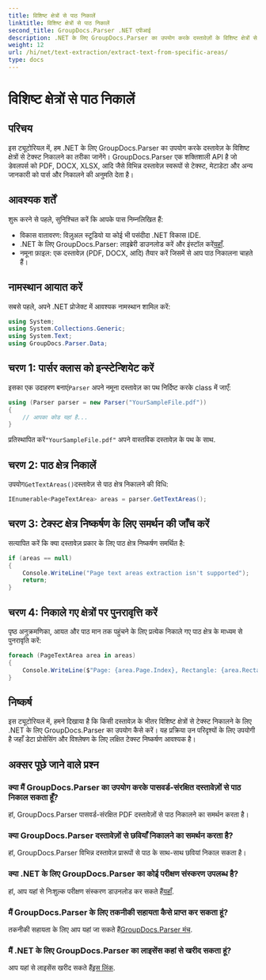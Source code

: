 ```yaml
---
title: विशिष्ट क्षेत्रों से पाठ निकालें
linktitle: विशिष्ट क्षेत्रों से पाठ निकालें
second_title: GroupDocs.Parser .NET एपीआई
description: .NET के लिए GroupDocs.Parser का उपयोग करके दस्तावेज़ों के विशिष्ट क्षेत्रों से टेक्स्ट निकालने का तरीका जानें। आसान चरण-दर-चरण मार्गदर्शिका।
weight: 12
url: /hi/net/text-extraction/extract-text-from-specific-areas/
type: docs
---
```

# विशिष्ट क्षेत्रों से पाठ निकालें

## परिचय
इस ट्यूटोरियल में, हम .NET के लिए GroupDocs.Parser का उपयोग करके दस्तावेज़ के विशिष्ट क्षेत्रों से टेक्स्ट निकालने का तरीका जानेंगे। GroupDocs.Parser एक शक्तिशाली API है जो डेवलपर्स को PDF, DOCX, XLSX, आदि जैसे विभिन्न दस्तावेज़ स्वरूपों से टेक्स्ट, मेटाडेटा और अन्य जानकारी को पार्स और निकालने की अनुमति देता है।
## आवश्यक शर्तें
शुरू करने से पहले, सुनिश्चित करें कि आपके पास निम्नलिखित हैं:
- विकास वातावरण: विज़ुअल स्टूडियो या कोई भी पसंदीदा .NET विकास IDE.
-  .NET के लिए GroupDocs.Parser: लाइब्रेरी डाउनलोड करें और इंस्टॉल करें[यहाँ](https://releases.groupdocs.com/parser/net/).
- नमूना फ़ाइल: एक दस्तावेज़ (PDF, DOCX, आदि) तैयार करें जिसमें से आप पाठ निकालना चाहते हैं।

## नामस्थान आयात करें
सबसे पहले, अपने .NET प्रोजेक्ट में आवश्यक नामस्थान शामिल करें:
```csharp
using System;
using System.Collections.Generic;
using System.Text;
using GroupDocs.Parser.Data;
```
## चरण 1: पार्सर क्लास को इन्स्टेन्शियेट करें
 इसका एक उदाहरण बनाएं`Parser` अपने नमूना दस्तावेज़ का पथ निर्दिष्ट करके class में जाएँ:
```csharp
using (Parser parser = new Parser("YourSampleFile.pdf"))
{
    // आपका कोड यहां है...
}
```
 प्रतिस्थापित करें`"YourSampleFile.pdf"` अपने वास्तविक दस्तावेज़ के पथ के साथ.
## चरण 2: पाठ क्षेत्र निकालें
 उपयोग`GetTextAreas()`दस्तावेज़ से पाठ क्षेत्र निकालने की विधि:
```csharp
IEnumerable<PageTextArea> areas = parser.GetTextAreas();
```
## चरण 3: टेक्स्ट क्षेत्र निष्कर्षण के लिए समर्थन की जाँच करें
सत्यापित करें कि क्या दस्तावेज़ प्रकार के लिए पाठ क्षेत्र निष्कर्षण समर्थित है:
```csharp
if (areas == null)
{
    Console.WriteLine("Page text areas extraction isn't supported");
    return;
}
```
## चरण 4: निकाले गए क्षेत्रों पर पुनरावृत्ति करें
पृष्ठ अनुक्रमणिका, आयत और पाठ मान तक पहुंचने के लिए प्रत्येक निकाले गए पाठ क्षेत्र के माध्यम से पुनरावृति करें:
```csharp
foreach (PageTextArea area in areas)
{
    Console.WriteLine($"Page: {area.Page.Index}, Rectangle: {area.Rectangle}, Text: {area.Text}");
}
```

## निष्कर्ष
इस ट्यूटोरियल में, हमने दिखाया है कि किसी दस्तावेज़ के भीतर विशिष्ट क्षेत्रों से टेक्स्ट निकालने के लिए .NET के लिए GroupDocs.Parser का उपयोग कैसे करें। यह प्रक्रिया उन परिदृश्यों के लिए उपयोगी है जहाँ डेटा प्रोसेसिंग और विश्लेषण के लिए लक्षित टेक्स्ट निष्कर्षण आवश्यक है।

## अक्सर पूछे जाने वाले प्रश्न
### क्या मैं GroupDocs.Parser का उपयोग करके पासवर्ड-संरक्षित दस्तावेज़ों से पाठ निकाल सकता हूँ?
हां, GroupDocs.Parser पासवर्ड-संरक्षित PDF दस्तावेज़ों से पाठ निकालने का समर्थन करता है।
### क्या GroupDocs.Parser दस्तावेज़ों से छवियाँ निकालने का समर्थन करता है?
हां, GroupDocs.Parser विभिन्न दस्तावेज़ प्रारूपों से पाठ के साथ-साथ छवियां निकाल सकता है।
### क्या .NET के लिए GroupDocs.Parser का कोई परीक्षण संस्करण उपलब्ध है?
 हां, आप यहां से निःशुल्क परीक्षण संस्करण डाउनलोड कर सकते हैं[यहाँ](https://releases.groupdocs.com/).
### मैं GroupDocs.Parser के लिए तकनीकी सहायता कैसे प्राप्त कर सकता हूं?
 तकनीकी सहायता के लिए आप यहां जा सकते हैं[GroupDocs.Parser मंच](https://forum.groupdocs.com/c/parser/17).
### मैं .NET के लिए GroupDocs.Parser का लाइसेंस कहां से खरीद सकता हूं?
 आप यहां से लाइसेंस खरीद सकते हैं[इस लिंक](https://purchase.groupdocs.com/buy).